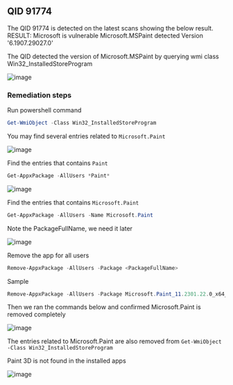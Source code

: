 ## QID 91774 

The QID 91774 is detected on the latest scans showing the below result.
RESULT: Microsoft is vulnerable Microsoft.MSPaint detected Version '6.1907.29027.0'

The QID detected the version of Microsoft.MSPaint by querying  wmi class Win32_InstalledStoreProgram

![image](https://user-images.githubusercontent.com/96930989/229724969-93524983-48af-446c-b9e7-76020fe20829.png)

### Remediation steps

Run powershell command
```powershell
Get-WmiObject -Class Win32_InstalledStoreProgram
```

You may find several entries related to `Microsoft.Paint`

![image](https://user-images.githubusercontent.com/96930989/229701750-17a5a739-3565-4c7e-9a22-53d2c176ece4.png)


Find the entries that contains `Paint`
```powershell
Get-AppxPackage -AllUsers *Paint* 
```
![image](https://user-images.githubusercontent.com/96930989/229702117-e03634d4-3ba1-4821-b4be-af8f46dfb224.png)


Find the entries that contains `Microsoft.Paint`
```powershell
Get-AppxPackage -AllUsers -Name Microsoft.Paint
```
Note the PackageFullName, we need it later

![image](https://user-images.githubusercontent.com/96930989/229702915-e12f5704-bbf1-4913-9ec8-a687f6bcf6af.png)

Remove the app for all users
```powershell
Remove-AppxPackage -AllUsers -Package <PackageFullName>
```

Sample
```powershell
Remove-AppxPackage -AllUsers -Package Microsoft.Paint_11.2301.22.0_x64__8wekyb3d8bbwe
```

Then we ran the commands below and confirmed Microsoft.Paint is removed completely

![image](https://user-images.githubusercontent.com/96930989/229703379-a17577f0-eca4-4c94-97f9-21e2191d69bf.png)

The entries related to Microsoft.Paint are also removed from `Get-WmiObject -Class Win32_InstalledStoreProgram`

Paint 3D is not found in the installed apps

![image](https://user-images.githubusercontent.com/96930989/229704855-b90334c9-0a90-479d-8533-3ea826c9175c.png)

